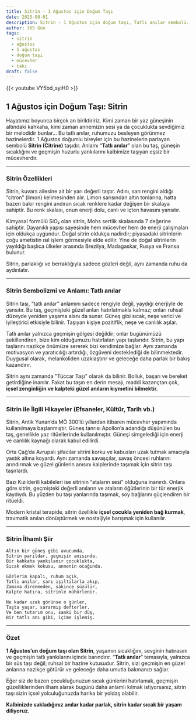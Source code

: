 ```yaml
---
title: Sitrin - 1 Ağustos için Doğum Taşı
date: 2025-08-01
description: Sitrin - 1 Ağustos için doğum taşı, Tatlı anılar sembolü. Bu özel taşın derin anlamını öğrenin.
author: 365 Gün
tags:
  - sitrin
  - ağustos
  - 1 ağustos
  - doğum taşı
  - mücevher
  - takı
draft: false
---
```


{{< youtube VY5bd_syiH0 >}}

## 1 Ağustos için Doğum Taşı: Sitrin

Hayatımız boyunca birçok an biriktiririz. Kimi zaman bir yaz güneşinin altındaki kahkaha, kimi zaman annemizin sesi ya da çocuklukta sevdiğimiz bir melodidir bunlar… Bu tatlı anılar, ruhumuzu besleyen görünmez hazinelerdir. 1 Ağustos doğumlu bireyler için bu hazinelerin parlayan sembolü **Sitrin (Citrine)** taşıdır. Anlamı “**Tatlı anılar**” olan bu taş, güneşin sıcaklığını ve geçmişin huzurlu yankılarını kalbimize taşıyan eşsiz bir mücevherdir.

---

### Sitrin Özellikleri

Sitrin, kuvars ailesine ait bir yarı değerli taştır. Adını, sarı rengini aldığı “citron” (limon) kelimesinden alır. Limon sarısından altın tonlarına, hatta bazen bakır rengini andıran sıcak renklere kadar değişen bir skalaya sahiptir. Bu renk skalası, onun enerji dolu, canlı ve içten havasını yansıtır.

Kimyasal formülü SiO₂ olan sitrin, Mohs sertlik skalasında 7 değerine sahiptir. Dayanıklı yapısı sayesinde hem mücevher hem de enerji çalışmaları için oldukça uygundur. Doğal sitrin oldukça nadirdir; piyasadaki sitrinlerin çoğu ametistin ısıl işlem görmesiyle elde edilir. Yine de doğal sitrinlerin yayıldığı başlıca ülkeler arasında Brezilya, Madagaskar, Rusya ve Fransa bulunur.

Sitrin, parlaklığı ve berraklığıyla sadece gözleri değil, aynı zamanda ruhu da aydınlatır.

---

### Sitrin Sembolizmi ve Anlamı: Tatlı anılar

Sitrin taşı, “tatlı anılar” anlamını sadece rengiyle değil, yaydığı enerjiyle de yansıtır. Bu taş, geçmişteki güzel anları hatırlatmakla kalmaz; onları ruhsal düzeyde yeniden yaşama alanı da sunar. Güneş gibi sıcak, neşe verici ve iyileştirici etkisiyle bilinir. Taşıyan kişiye pozitiflik, neşe ve canlılık aşılar.

Tatlı anılar yalnızca geçmişin gölgesi değildir; onlar bugünümüzü şekillendiren, bize kim olduğumuzu hatırlatan yapı taşlarıdır. Sitrin, bu yapı taşlarını nazikçe önümüze sererek bizi kendimize bağlar. Aynı zamanda motivasyon ve yaratıcılığı artırdığı, özgüveni desteklediği de bilinmektedir. Duygusal olarak, melankoliden uzaklaştırır ve geleceğe daha parlak bir bakış kazandırır.

Sitrin aynı zamanda "Tüccar Taşı" olarak da bilinir. Bolluk, başarı ve bereket getirdiğine inanılır. Fakat bu taşın en derin mesajı, maddi kazançtan çok, **içsel zenginliğin ve kalpteki güzel anıların kıymetini bilmektir.**

---

### Sitrin ile İlgili Hikayeler (Efsaneler, Kültür, Tarih vb.)

Sitrin, Antik Yunan’da MÖ 300’lü yıllardan itibaren mücevher yapımında kullanılmaya başlanmıştır. Güneş tanrısı Apollon’a adandığı düşünülen bu taş, genellikle yaz ritüellerinde kullanılmıştır. Güneşi simgelediği için enerji ve canlılık kaynağı olarak kabul edilirdi.

Orta Çağ’da Avrupalı şifacılar sitrini korku ve kabusları uzak tutmak amacıyla yastık altına koyardı. Aynı zamanda savaşçılar, savaş öncesi ruhlarını arındırmak ve güzel günlerin anısını kalplerinde taşımak için sitrin taşı taşırlardı.

Bazı Kızılderili kabileleri ise sitrinin “ataların sesi” olduğuna inanırdı. Onlara göre sitrin, geçmişteki değerli anıların ve ataların öğütlerinin bir tür enerjik kaydıydı. Bu yüzden bu taşı yanlarında taşımak, soy bağlarını güçlendiren bir ritüeldi.

Modern kristal terapide, sitrin özellikle **içsel çocukla yeniden bağ kurmak**, travmatik anıları dönüştürmek ve nostaljiyle barışmak için kullanılır.

---

### Sitrin İlhamlı Şiir

```
Altın bir güneş gibi avucumda,  
Sitrin parıldar, geçmişin anısında.  
Bir kahkaha yankılanır çocuklukta,  
Sıcak ekmek kokusu, annenin ocağında.

Gözlerim kapalı, ruhum açık,  
Tatlı anılar, sarı ışıltılarla akıp,  
Zamana direnmeden, sakince süzülür,  
Kalpte hatıra, sitrinle mühürlenir.

Ne kadar uzak görünse o günler,  
Taşta yaşar, sararmış defterler.  
Ve ben tutarım onu, sanki bir düş,  
Bir tatlı anı gibi, içime işlemiş.
```

---

### Özet

**1 Ağustos’un doğum taşı olan Sitrin**, yaşamın sıcaklığını, sevginin hatırasını ve geçmişin tatlı yankılarını içinde barındırır. “**Tatlı anılar**” temasıyla, yalnızca bir süs taşı değil; ruhsal bir hazine kutusudur. Sitrin, sizi geçmişin en güzel anlarına nazikçe götürür ve geleceğe daha umutla bakmanızı sağlar.

Eğer siz de bazen çocukluğunuzun sıcak günlerini hatırlamak, geçmişin güzelliklerinden ilham alarak bugünü daha anlamlı kılmak istiyorsanız, sitrin taşı sizin içsel yolculuğunuzda harika bir yoldaş olabilir.

**Kalbinizde sakladığınız anılar kadar parlak, sitrin kadar sıcak bir yaşam diliyoruz.**